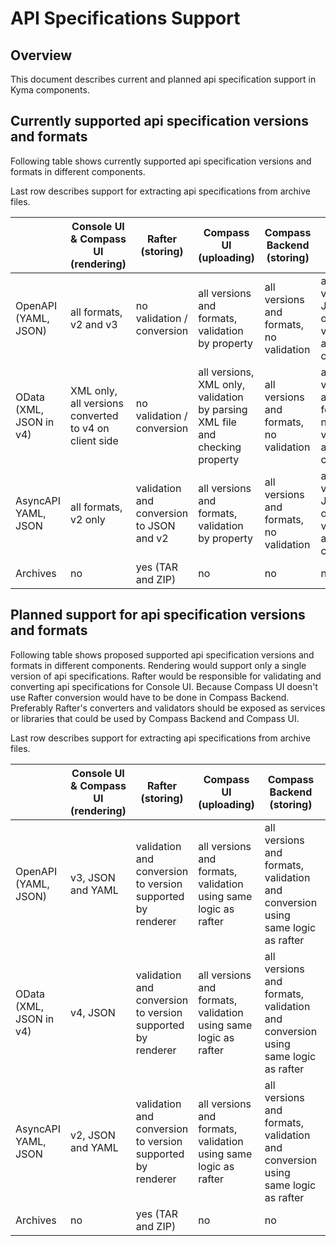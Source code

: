 # API Specifications Support

## Overview

This document describes current and planned api specification support in Kyma components.

## Currently supported api specification versions and formats

Following table shows currently supported api specification versions and formats in different components.

Last row describes support for extracting api specifications from archive files.

| | Console UI & Compass UI (rendering) | Rafter (storing) |  Compass UI (uploading) | Compass Backend (storing) | Runtime Agent (storing)
| --- | --- | --- | --- | --- | --- |
| OpenAPI<br>(YAML, JSON) | all formats, v2 and v3 | no validation / conversion | all versions and formats, validation by property | all versions and formats, no validation | all versions, JSON only, no validation and conversion |
| OData<br>(XML, JSON in v4) | XML only, all versions converted to v4 on client side |  no validation / conversion |  all versions, XML only, validation by parsing XML file and checking property | all versions and formats, no validation | all versions and formats, no validation and conversion |     
| AsyncAPI<br>YAML, JSON | all formats, v2 only | validation and conversion to JSON and v2 | all versions and formats, validation by property | all versions and formats, no validation | all versions, JSON only, no validation and conversion |
| Archives | no | yes (TAR and ZIP) | no | no | no |

## Planned support for api specification versions and formats

Following table shows proposed supported api specification versions and formats in different components.
Rendering would support only a single version of api specifications.
Rafter would be responsible for validating and converting api specifications for Console UI.
Because Compass UI doesn't use Rafter conversion would have to be done in Compass Backend.
Preferably Rafter's converters and validators should be exposed as services or libraries that could be used by Compass Backend and Compass UI.

Last row describes support for extracting api specifications from archive files. 

| | Console UI & Compass UI (rendering) | Rafter (storing) |  Compass UI (uploading) | Compass Backend (storing) | Runtime Agent (storing)
| --- | --- | --- | --- | --- |  --- |
| OpenAPI<br>(YAML, JSON) | v3, JSON and YAML | validation and conversion to version supported by renderer | all versions and formats, validation using same logic as rafter | all versions and formats, validation and conversion using same logic as rafter | all versions and formats, no validation and conversion |
| OData<br>(XML, JSON in v4) | v4, JSON |  validation and conversion to version supported by renderer |  all versions and formats, validation using same logic as rafter | all versions and formats, validation and conversion using same logic as rafter | all versions and formats, no validation and conversion |
| AsyncAPI<br>YAML, JSON | v2, JSON and YAML | validation and conversion to version supported by renderer | all versions and formats, validation using same logic as rafter | all versions and formats, validation and conversion using same logic as rafter | all versions and formats, no validation and conversion |
| Archives | no | yes (TAR and ZIP) | no | no | no |
